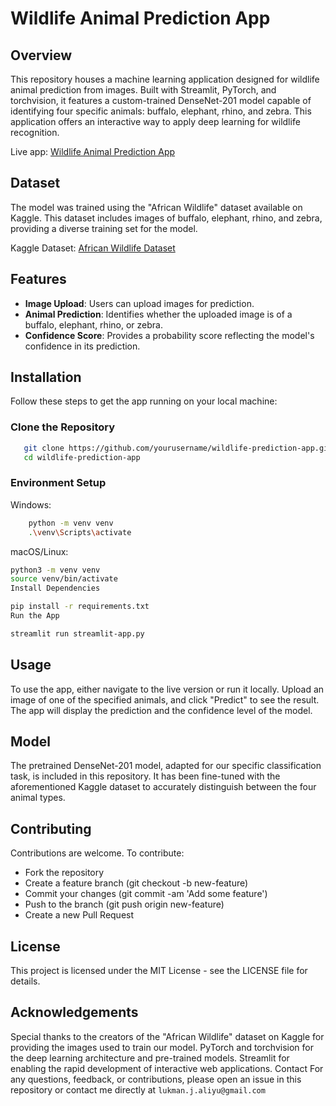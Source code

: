# Wildlife Animal Prediction App

## Overview

This repository houses a machine learning application designed for wildlife animal prediction from images. Built with Streamlit, PyTorch, and torchvision, it features a custom-trained DenseNet-201 model capable of identifying four specific animals: buffalo, elephant, rhino, and zebra. This application offers an interactive way to apply deep learning for wildlife recognition.

Live app: [Wildlife Animal Prediction App](https://afriwildlifeclassify.streamlit.app/)

## Dataset

The model was trained using the "African Wildlife" dataset available on Kaggle. This dataset includes images of buffalo, elephant, rhino, and zebra, providing a diverse training set for the model.

Kaggle Dataset: [African Wildlife Dataset](https://www.kaggle.com/datasets/biancaferreira/african-wildlife)

## Features

- **Image Upload**: Users can upload images for prediction.
- **Animal Prediction**: Identifies whether the uploaded image is of a buffalo, elephant, rhino, or zebra.
- **Confidence Score**: Provides a probability score reflecting the model's confidence in its prediction.

## Installation

Follow these steps to get the app running on your local machine:

### **Clone the Repository**

```bash
   git clone https://github.com/yourusername/wildlife-prediction-app.git
   cd wildlife-prediction-app
```

### **Environment Setup**

Windows:

```bash
    python -m venv venv
    .\venv\Scripts\activate
```

macOS/Linux:

```bash
python3 -m venv venv
source venv/bin/activate
Install Dependencies
```

```bash
pip install -r requirements.txt
Run the App
```

```bash
streamlit run streamlit-app.py
```

## **Usage**

To use the app, either navigate to the live version or run it locally. Upload an image of one of the specified animals, and click "Predict" to see the result. The app will display the prediction and the confidence level of the model.

## **Model**
   
The pretrained DenseNet-201 model, adapted for our specific classification task, is included in this repository. It has been fine-tuned with the aforementioned Kaggle dataset to accurately distinguish between the four animal types.

## **Contributing**

Contributions are welcome. To contribute:

- Fork the repository
- Create a feature branch (git checkout -b new-feature)
- Commit your changes (git commit -am 'Add some feature')
- Push to the branch (git push origin new-feature)
- Create a new Pull Request

## License

This project is licensed under the MIT License - see the LICENSE file for details.

## Acknowledgements

Special thanks to the creators of the "African Wildlife" dataset on Kaggle for providing the images used to train our model.
PyTorch and torchvision for the deep learning architecture and pre-trained models.
Streamlit for enabling the rapid development of interactive web applications.
Contact
For any questions, feedback, or contributions, please open an issue in this repository or contact me directly at `lukman.j.aliyu@gmail.com`
